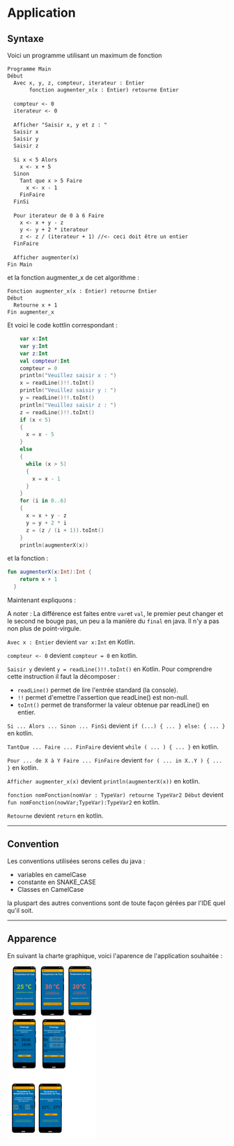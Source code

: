 # Application

## Syntaxe
Voici un programme utilisant un maximum de fonction
```
Programme Main
Début
  Avec x, y, z, compteur, iterateur : Entier
       fonction augmenter_x(x : Entier) retourne Entier

  compteur <- 0
  iterateur <- 0

  Afficher "Saisir x, y et z : "
  Saisir x
  Saisir y
  Saisir z

  Si x < 5 Alors
    x <- x + 5
  Sinon
    Tant que x > 5 Faire
      x <- x - 1
    FinFaire
  FinSi

  Pour iterateur de 0 à 6 Faire
    x <- x + y - z
    y <- y + 2 * iterateur
    z <- z / (iterateur + 1) //<- ceci doit être un entier
  FinFaire
  
  Afficher augmenter(x)
Fin Main
```
et la fonction augmenter_x de cet algorithme :
```
Fonction augmenter_x(x : Entier) retourne Entier
Début
  Retourne x + 1
Fin augmenter_x
```

Et voici le code kottlin correspondant :
```kotlin
    var x:Int
    var y:Int
    var z:Int
    val compteur:Int
    compteur = 0
    println("Veuillez saisir x : ")
    x = readLine()!!.toInt()
    println("Veuillez saisir y : ")
    y = readLine()!!.toInt()
    println("Veuillez saisir z : ")
    z = readLine()!!.toInt()
    if (x < 5)
    {
      x = x - 5
    }
    else
    {
      while (x > 5)
      {
        x = x - 1
      }
    }
    for (i in 0..6)
    {
      x = x + y - z
      y = y + 2 * i
      z = (z / (i + 1)).toInt()
    }
    println(augmenterX(x))
```
et la fonction :
```kotlin
fun augmenterX(x:Int):Int {
    return x + 1
  }
```
Maintenant expliquons :

A noter : La différence est faites entre `var`et `val`, le premier peut changer et le second ne bouge pas, un peu a la manière du `final` en java. Il n'y a pas non plus de point-virgule.

`Avec x : Entier` devient `var x:Int` en Kotlin.

`compteur <- 0` devient `compteur = 0` en kotlin.

`Saisir y` devient `y = readLine()!!.toInt()` en Kotlin. Pour comprendre cette instruction il faut la décomposer :
- `readLine()` permet de lire l'entrée standard (la console).
- `!!` permet d'emettre l'assertion que readLine() est non-null.
- `toInt()` permet de transformer la valeur obtenue par readLine() en entier.

`Si ... Alors ... Sinon ... FinSi` devient `if (...) { ... } else: { ... }` en kotlin.

`TantQue ... Faire ... FinFaire` devient `while ( ... ) { ... }` en kotlin.

`Pour ... de X à Y Faire ... FinFaire` devient `for ( ... in X..Y ) { ... }` en kotlin.

`Afficher augmenter_x(x)` devient `println(augmenterX(x))` en kotlin.

`fonction nomFonction(nomVar : TypeVar) retourne TypeVar2 Début` devient `fun nomFonction(nowVar;TypeVar):TypeVar2` en kotlin.

`Retourne` devient `return` en kotlin.

___

## Convention
Les conventions utilisées serons celles du java :
- variables en camelCase
- constante en SNAKE_CASE
- Classes en CamelCase

la pluspart des autres conventions sont de toute façon gérées par l'IDE quel qu'il soit.
___
## Apparence
En suivant la charte graphique, voici l'aparence de l'application souhaitée :

![Appli-preview](https://github.com/Projet-Neunoeuil/Code/blob/main/Application/appli-preview.png?raw=true)
